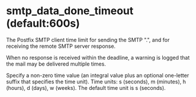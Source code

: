 # smtp_data_done_timeout (default:600s) 


The Postfix SMTP client time limit for sending the SMTP ".", and
for receiving the remote SMTP server response.



When no response is received within the deadline, a warning is
logged that the mail may be delivered multiple times.


 Specify a non-zero time value (an integral value plus an optional
one-letter suffix that specifies the time unit).  Time units: s
(seconds), m (minutes), h (hours), d (days), w (weeks).
The default time unit is s (seconds).  


